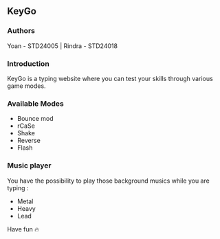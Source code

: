 ## KeyGo

### Authors
Yoan - STD24005 | Rindra - STD24018

### Introduction
KeyGo is a typing website where you can test your skills through various game modes.

### Available Modes
- Bounce mod
- rCaSe
- Shake
- Reverse
- Flash

### Music player
You have the possibility to play those background musics while you are typing :
- Metal
- Heavy
- Lead


Have fun 🔥